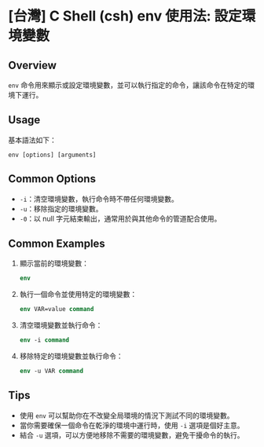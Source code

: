 # [台灣] C Shell (csh) env 使用法: 設定環境變數

## Overview
`env` 命令用來顯示或設定環境變數，並可以執行指定的命令，讓該命令在特定的環境下運行。

## Usage
基本語法如下：
```
env [options] [arguments]
```

## Common Options
- `-i`：清空環境變數，執行命令時不帶任何環境變數。
- `-u`：移除指定的環境變數。
- `-0`：以 null 字元結束輸出，通常用於與其他命令的管道配合使用。

## Common Examples
1. 顯示當前的環境變數：
   ```csh
   env
   ```

2. 執行一個命令並使用特定的環境變數：
   ```csh
   env VAR=value command
   ```

3. 清空環境變數並執行命令：
   ```csh
   env -i command
   ```

4. 移除特定的環境變數並執行命令：
   ```csh
   env -u VAR command
   ```

## Tips
- 使用 `env` 可以幫助你在不改變全局環境的情況下測試不同的環境變數。
- 當你需要確保一個命令在乾淨的環境中運行時，使用 `-i` 選項是個好主意。
- 結合 `-u` 選項，可以方便地移除不需要的環境變數，避免干擾命令的執行。